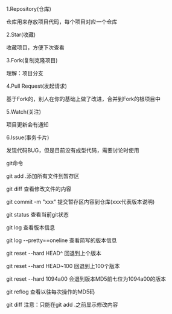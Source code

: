 ﻿1.Repository(仓库)

仓库用来存放项目代码，每个项目对应一个仓库

2.Star(收藏)

收藏项目，方便下次查看

3.Fork(复制克隆项目)

理解：项目分支

4.Pull Request(发起请求)

基于Fork的，别人在你的基础上做了改进，合并到Fork的根项目中

5.Watch(关注)

项目更新会有通知

6.Issue(事务卡片)

发现代码BUG，但是目前没有成型代码，需要讨论时使用

git命令

git add .添加所有文件到暂存区

git diff 查看修改文件的内容

git commit -m "xxx"     提交暂存区内容到仓库(xxx代表版本说明)

git status  查看当前git状态

git log 查看版本信息

git log --pretty==oneline 查看简写的版本信息

git reset --hard HEAD^  回退到上个版本

git reset --hard HEAD~100  回退到上100个版本

git reset --hard 1094a00  会退到版本MD5前七位为1094a00的版本

git reflog 查看以往每次操作的MD5码

git diff 注意：只能在git add .之前显示修改内容
